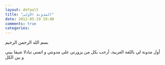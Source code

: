 ```yaml
---
layout: default
title: "المدونة الأولى"
date: 2012-05-19 19:40
comments: true
categories: 
---
```

بسم الله الرحمن الرحيم

أول مدونة لي باللغة العربية، أرحب بكل من يزورني على مدونتي و اتمنى تبادلا شيقا بيني و بين الكل


